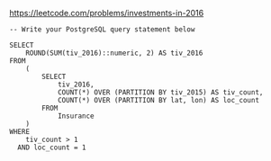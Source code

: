 https://leetcode.com/problems/investments-in-2016

```postgresql
-- Write your PostgreSQL query statement below

SELECT
    ROUND(SUM(tiv_2016)::numeric, 2) AS tiv_2016
FROM
    (
        SELECT
            tiv_2016,
            COUNT(*) OVER (PARTITION BY tiv_2015) AS tiv_count,
            COUNT(*) OVER (PARTITION BY lat, lon) AS loc_count
        FROM
            Insurance
    )
WHERE
    tiv_count > 1
  AND loc_count = 1
```